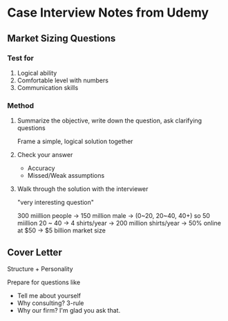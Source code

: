 # Case Interview Notes from Udemy

## Market Sizing Questions

### Test for

1. Logical ability
2. Comfortable level with numbers
3. Communication skills

### Method

1. Summarize the objective, write down the question, ask clarifying questions

   Frame a simple, logical solution together

2. Check your answer

   - Accuracy
   - Missed/Weak assumptions

3. Walk through the solution with the interviewer

   "very interesting question"

   300 miillion people -> 150 million male -> (0~20, 20~40, 40+) so 50 miillion 20 ~ 40 -> 4 shirts/year -> 200 million shirts/year -> 50% online at $50 -> $5 billion market size

## Cover Letter

Structure + Personality

Prepare for questions like

- Tell me about yourself
- Why consulting? 3-rule
- Why our firm? I'm glad you ask that.
